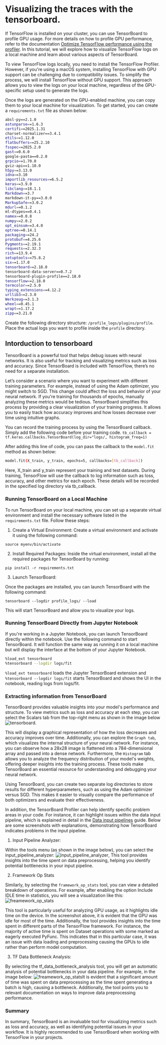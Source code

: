 # Visualizing the traces with the tensorboard.
If TensorFlow is installed on your cluster, you can use TensorBoard to profile GPU usage. For more details on how to profile GPU performance, refer to the documentation [Optimize TensorFlow performance using the profiler](https://www.tensorflow.org/guide/profiler). In this tutorial, we will explore how to visualize TensorFlow logs on a local machine and learn about various aspects of TensorBoard.

To view TensorFlow logs locally, you need to install the TensorFlow Profiler. However, if you're using a macOS system, installing TensorFlow with GPU support can be challenging due to compatibility issues. To simplify the process, we will install TensorFlow without GPU support. This approach allows you to view the logs on your local machine, regardless of the GPU-specific setup used to generate the logs.

Once the logs are generated on the GPU-enabled machine, you can copy them to your local machine for visualization. To get started, you can create a `requirements.txt` file as shown below:

````bash
absl-py==2.1.0
astunparse==1.6.3
certifi==2025.1.31
charset-normalizer==3.4.1
etils==1.12.0
flatbuffers==25.2.10
fsspec==2025.2.0
gast==0.6.0
google-pasta==0.2.0
grpcio==1.70.0
gviz-api==1.10.0
h5py==3.13.0
idna==3.10
importlib_resources==6.5.2
keras==3.9.0
libclang==18.1.1
Markdown==3.7
markdown-it-py==3.0.0
MarkupSafe==3.0.2
mdurl==0.1.2
ml-dtypes==0.4.1
namex==0.0.8
numpy==2.0.2
opt_einsum==3.4.0
optree==0.14.1
packaging==24.2
protobuf==4.25.6
Pygments==2.19.1
requests==2.32.3
rich==13.9.4
setuptools==75.8.2
six==1.17.0
tensorboard==2.18.0
tensorboard-data-server==0.7.2
tensorboard-plugin-profile==2.18.0
tensorflow==2.18.0
termcolor==2.5.0
typing_extensions==4.12.2
urllib3==2.3.0
Werkzeug==3.1.3
wheel==0.45.1
wrapt==1.17.2
zipp==3.21.0
````

Create the following directory structure: `/profile_logs/plugins/profile`.
Place the actual logs you want to profile inside the `profile` directory.




## Intorduction to tensorboard
TensorBoard is a powerful tool that helps debug issues with neural networks. It is also useful for tracking and visualizing metrics such as loss and accuracy. Since TensorBoard is included with TensorFlow, there’s no need for a separate installation.

Let’s consider a scenario where you want to experiment with different training parameters. For example, instead of using the Adam optimizer, you might switch to SGD. This change could affect the loss and behavior of your neural network. If you're training for thousands of epochs, manually analyzing these metrics would be tedious. TensorBoard simplifies this process by providing a clear visualization of your training progress. It allows you to easily track how accuracy improves and how losses decrease over time using intuitive graphs.

You can record the training process by using the TensorBoard callback. Simply add the following code before your training code.
`tb_callback = tf.keras.callbacks.TensorBoard(log_dir="logs/, histogram_freq=1)` 


After adding this line of code, you can pass the callback to the `model.fit` method as shown below:
````bash
model.fit(X_train, y_train, epochs=5, callbacks=[tb_callback])
````
Here, X_train and y_train represent your training and test datasets. During training, TensorFlow will use the callback to log information such as loss, accuracy, and other metrics for each epoch. These details will be recorded in the specified log directory via tb_callback.



### Running TensorBoard on a Local Machine
To run TensorBoard on your local machine, you can set up a separate virtual environment and install the necessary software listed in the `requirements.txt` file. Follow these steps:

1. Create a Virtual Environment:
Create a virtual environment and activate it using the following command:

`source myenv/bin/activate`

2. Install Required Packages:
Inside the virtual environment, install all the required packages for TensorBoard by running:

`pip install -r requirements.txt`

3. Launch TensorBoard:

Once the packages are installed, you can launch TensorBoard with the following command:

`tensorboard --logdir profile_logs/ --load`

This will start TensorBoard and allow you to visualize your logs.

### Running TensorBoard Directly from Jupyter Notebook
If you're working in a Jupyter Notebook, you can launch TensorBoard directly within the notebook. Use the following command to start TensorBoard. It will function the same way as running it on a local machine but will display the interface at the bottom of your Jupyter Notebook.


````bash
%load_ext tensorboard
%tensorboard --logdir logs/fit
````

`%load_ext tensorboard` loads the Jupyter TensorBoard extension and `%tensorboard --logdir logs/fit` starts TensorBoard and shows the UI in the notebook, reading logs from logs/fit.


### Extracting information from TensorBoard

TensorBoard provides valuable insights into your model's performance and structure. To view metrics such as loss and accuracy at each step, you can select the Scalars tab from the top-right menu as shown in the image below ![tensorboard](./tensorboard.png). 

 This will display a graphical representation of how the loss decreases and accuracy improves over time. Additionally, you can explore the `Graph tab`, which visualizes the internal structure of your neural network. For instance, you can observe how a 28x28 image is flattened into a 784-dimensional array and passed into a dense network. Furthermore, the `Histogram` tab allows you to analyze the frequency distribution of your model's weights, offering deeper insights into the training process. These tools make TensorBoard an essential resource for understanding and debugging your neural network.

Using TensorBoard, you can create two separate log directories to store results for different hyperparameters, such as using the Adam optimizer versus SGD. This makes it easier to visually compare the performance of both optimizers and evaluate their effectiveness.


In addition, the TensorBoard Profiler can help identify specific problem areas in your code. For instance, it can highlight issues within the data input pipeline, which is explained in detail in the [Data input pipelines](https://www.tensorflow.org/guide/data)  guide. Below are some screenshots with explanations, demonstrating how TensorBoard indicates problems in the input pipeline.


1. Input Pipeline Analyzer:

Within the tools menu (as shown in the image below), you can select the input_pipeline_analyzer:
![input_pipeline_analyzer](./inputPipelineAnalyzer.png), This tool provides insights into the time spent on data preprocessing, helping you identify potential bottlenecks in your input pipeline.

2. Framework Op Stats

Similarly, by selecting the `framework_op_stats` tool, you can view a detailed breakdown of operations. For example, after enabling the option Include IDLE time in statistics, you will see a visualization like this: ![freamework_op_stats](./idletime.png) 

This tool is particularly useful for analyzing GPU usage, as it highlights idle time on the device. In the screenshot above, it is evident that the GPU was idle for most of the time. Additionally, the tool provides insights into the time spent in different parts of the TensorFlow framework. For instance, the majority of active time is spent on Dataset operations with some marked as eagerly executed PyFunc. This indicates that in this particular case, it was an issue with data loading and preprocessing causing the GPUs to idle rather than perform model computation.


3. TF Data Bottleneck Analysis:

By selecting the tf_data_bottleneck_analysis tool, you will get an automatic analysis of potential bottlenecks in your data pipeline. For example, in the image below: ![freamework_op_stats](./performanceAnalysis.png)It is evident that a significant amount of time was spent on data preprocessing as the time spent generating a batch is high, causing a bottleneck. Additionally, the tool points you to relevant documentation on ways to improve data preprocessing performance.

### Summary

In summary, TensorBoard is an invaluable tool for visualizing metrics such as loss and accuracy, as well as identifying potential issues in your workflow. It is highly recommended to use TensorBoard when working with TensorFlow in your projects.